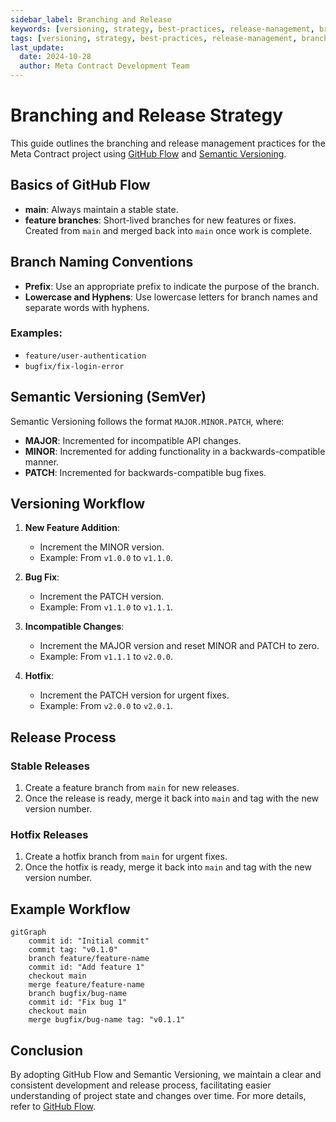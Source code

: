 ```yaml
---
sidebar_label: Branching and Release
keywords: [versioning, strategy, best-practices, release-management, branching]
tags: [versioning, strategy, best-practices, release-management, branching]
last_update:
  date: 2024-10-28
  author: Meta Contract Development Team
---
```


# Branching and Release Strategy

This guide outlines the branching and release management practices for the Meta Contract project using [GitHub Flow](https://docs.github.com/get-started/quickstart/github-flow) and [Semantic Versioning](https://semver.org/).

## Basics of GitHub Flow

- **main**: Always maintain a stable state.
- **feature branches**: Short-lived branches for new features or fixes. Created from `main` and merged back into `main` once work is complete.

## Branch Naming Conventions

- **Prefix**: Use an appropriate prefix to indicate the purpose of the branch.
- **Lowercase and Hyphens**: Use lowercase letters for branch names and separate words with hyphens.

### Examples:
  - `feature/user-authentication`
  - `bugfix/fix-login-error`

## Semantic Versioning (SemVer)

Semantic Versioning follows the format `MAJOR.MINOR.PATCH`, where:

- **MAJOR**: Incremented for incompatible API changes.
- **MINOR**: Incremented for adding functionality in a backwards-compatible manner.
- **PATCH**: Incremented for backwards-compatible bug fixes.

## Versioning Workflow

1. **New Feature Addition**:
   - Increment the MINOR version.
   - Example: From `v1.0.0` to `v1.1.0`.

2. **Bug Fix**:
   - Increment the PATCH version.
   - Example: From `v1.1.0` to `v1.1.1`.

3. **Incompatible Changes**:
   - Increment the MAJOR version and reset MINOR and PATCH to zero.
   - Example: From `v1.1.1` to `v2.0.0`.

4. **Hotfix**:
   - Increment the PATCH version for urgent fixes.
   - Example: From `v2.0.0` to `v2.0.1`.

## Release Process

### Stable Releases

1. Create a feature branch from `main` for new releases.
2. Once the release is ready, merge it back into `main` and tag with the new version number.

### Hotfix Releases

1. Create a hotfix branch from `main` for urgent fixes.
2. Once the hotfix is ready, merge it back into `main` and tag with the new version number.

## Example Workflow

```mermaid
gitGraph
    commit id: "Initial commit"
    commit tag: "v0.1.0"
    branch feature/feature-name
    commit id: "Add feature 1"
    checkout main
    merge feature/feature-name
    branch bugfix/bug-name
    commit id: "Fix bug 1"
    checkout main
    merge bugfix/bug-name tag: "v0.1.1"
```

## Conclusion

By adopting GitHub Flow and Semantic Versioning, we maintain a clear and consistent development and release process, facilitating easier understanding of project state and changes over time. For more details, refer to [GitHub Flow](https://docs.github.com/en/get-started/quickstart/github-flow).
